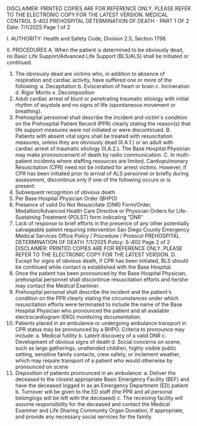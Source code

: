 DISCLAIMER: PRINTED COPIES ARE FOR REFERENCE ONLY. PLEASE REFER TO THE ELECTRONIC COPY FOR THE LATEST VERSION.
MEDICAL CONTROL S-402
PREHOSPITAL DETERMINATION OF DEATH - PART 1 OF 2
Date: 7/1/2025 Page 1 of 2

I. AUTHORITY: Health and Safety Code, Division 2.5, Section 1798.

II. PROCEDURES
A. When the patient is determined to be obviously dead, no Basic Life Support/Advanced Life
Support (BLS/ALS) shall be initiated or continued.
1. The obviously dead are victims who, in addition to absence of respiration and cardiac
activity, have suffered one or more of the following:
a. Decapitation
b. Evisceration of heart or brain
c. Incineration
d. Rigor Mortis
e. Decomposition
2. Adult cardiac arrest of blunt or penetrating traumatic etiology with initial rhythm of asystole
and no signs of life (spontaneous movement or breathing).
3. Prehospital personnel shall describe the incident and victim's condition on the Prehospital
Patient Record (PPR) clearly stating the reason(s) that life support measures were not
initiated or were discontinued.
B. Patients with absent vital signs shall be treated with resuscitation measures, unless they are
obviously dead (II.A.1.) or an adult with cardiac arrest of traumatic etiology (II.A.2.). The Base
Hospital Physician may make pronouncement of death by radio communication.
C. In multi-patient incidents where staffing resources are limited, Cardiopulmonary Resuscitation
(CPR) need not be initiated for arrest victims. However, if CPR has been initiated prior to arrival
of ALS personnel or briefly during assessment, discontinue only if one of the following occurs
or is present:
1. Subsequent recognition of obvious death
2. Per Base Hospital Physician Order (BHPO)
3. Presence of valid Do Not Resuscitate (DNR) Form/Order, Medallion/Advanced Health Care
Directive or Physician Orders for Life-Sustaining Treatment (POLST) form indicating "DNR"
4. Lack of response to brief efforts in the presence of any other potentially salvageable patient
requiring intervention
San Diego County Emergency Medical Services Office
Policy / Procedure / Protocol
PREHOSPITAL DETERMINATION OF DEATH 7/1/2025
Policy: S-402 Page 2 of 2
DISCLAIMER: PRINTED COPIES ARE FOR REFERENCE ONLY. PLEASE REFER TO THE ELECTRONIC COPY FOR THE LATEST VERSION.
D. Except for signs of obvious death, if CPR has been initiated, BLS should be continued while
contact is established with the Base Hospital.
1. Once the patient has been pronounced by the Base Hospital Physician, prehospital
personnel shall discontinue resuscitation efforts and he/she may contact the Medical
Examiner.
2. Prehospital personal shall describe the incident and the patient's condition on the PPR
clearly stating the circumstances under which resuscitation efforts were terminated to
include the name of the Base Hospital Physician who pronounced the patient and all
available electrocardiogram (EKG) monitoring documentation.
3. Patients placed in an ambulance or undergoing ambulance transport in CPR status may be
pronounced by a BHPO. Criteria to pronounce may include:
a. Medical futility
b. Latent discovery of a valid DNR
c. Development of obvious signs of death
d. Social concerns on scene, such as large gatherings, unattended children, highly visible
public setting, sensitive family contacts, crew safety, or inclement weather, which may
require transport of a patient who would otherwise by pronounced on scene
4. Disposition of patients pronounced in an ambulance:
a. Deliver the deceased to the closest appropriate Basic Emergency Facility (BEF) and
have the deceased logged in as an Emergency Department (ED) patient
b. Turnover will be given to the ED staff (the PPR and all personal belongings will be left
with the deceased)
c. The receiving facility will assume responsibility for the deceased and contact the Medical
Examiner and Life Sharing Community Organ Donation, if appropriate, and provide any
necessary social services for the family.

